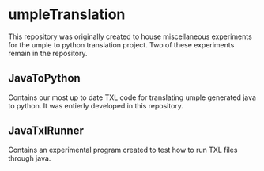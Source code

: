# umpleTranslation
 
This repository was originally created to house miscellaneous experiments for the umple to python translation project. Two of these experiments remain in the repository.
## JavaToPython
Contains our most up to date TXL code for translating umple generated java to python. It was entierly developed in this repository.

## JavaTxlRunner
Contains an experimental program created to test how to run TXL files through java.
